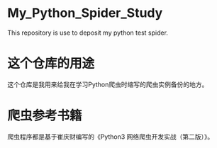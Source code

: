 # My_Python_Spider_Study
This repository is use to deposit my python test spider.
# 这个仓库的用途 
这个仓库是我用来给我在学习Python爬虫时缩写的爬虫实例备份的地方。
# 爬虫参考书籍
爬虫程序都是基于崔庆财编写的《Python3 网络爬虫开发实战（第二版）》。
